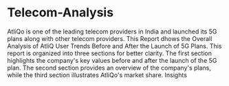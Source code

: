 # Telecom-Analysis
AtliQo is one of the leading telecom providers in India and launched its 5G plans  along with other telecom providers. This Report dhows the Overall Analysis of AtliQ User Trends Before and After the Launch of 5G Plans.
This report is organized into three sections for better clarity. The first section highlights the company's key values before and after the launch of the 5G plan. The second section provides an overview of the company's plans, while the third section illustrates AtliQo's market share.
Insights
